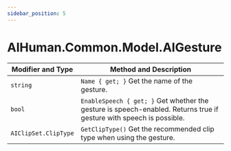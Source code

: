 ```yaml
---
sidebar_position: 5
---
```


# AIHuman.Common.Model.AIGesture

| Modifier and Type    | Method and Description                                       |
| -------------------- | ------------------------------------------------------------ |
| `string`             | `Name { get; }` Get the name of the gesture.               |
| `bool`               | `EnableSpeech { get; }` Get whether the gesture is speech-enabled. Returns true if gesture with speech is possible. |
| `AIClipSet.ClipType` | `GetClipType()` Get the recommended clip type when using the gesture.               |
